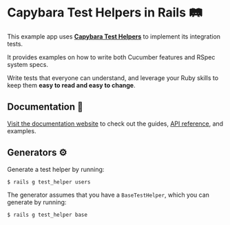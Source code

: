 [docs]: https://capybara-test-helpers.netlify.app/
[api]: https://capybara-test-helpers.netlify.app/api/
[library]: https://github.com/ElMassimo/capybara_test_helpers

# Capybara Test Helpers in Rails 🛤

This example app uses [__Capybara Test Helpers__][library]
to implement its integration tests.

It provides examples on how to write both Cucumber features and RSpec system specs.

Write tests that everyone can understand, and leverage your Ruby skills to keep them __easy to read and easy to change__.

## Documentation 📖

[Visit the documentation website][docs] to check out the guides, [API reference][api], and examples.

## Generators ⚙️

Generate a test helper by running:

    $ rails g test_helper users

The generator assumes that you have a `BaseTestHelper`, which you can generate
by running:

    $ rails g test_helper base
